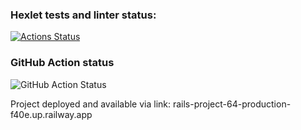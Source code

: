 ### Hexlet tests and linter status:
[![Actions Status](https://github.com/PavelKonkin/rails-project-64/workflows/hexlet-check/badge.svg)](https://github.com/PavelKonkin/rails-project-64/actions)


### GitHub Action status
![GitHub Action Status](https://github.com/PavelKonkin/rails-project-64/actions/workflows/github_action.yml/badge.svg)

Project deployed and available via link: 
rails-project-64-production-f40e.up.railway.app